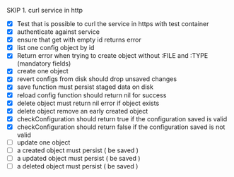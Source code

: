 SKIP 1. curl service in http 
-[x] Test that is possible to curl the service in https with test container
-[x] authenticate against service
-[x] ensure that get with empty id returns error
-[x] list one config object by id
-[x] Return error when trying to create object without :FILE and :TYPE (mandatory fields)
-[x] create one object
-[x] revert configs from disk should drop unsaved changes
-[x] save function must persist staged data on disk
-[x] reload config function should return nil for success
-[x] delete object must return nil error if object exists
-[x] delete object remove an early created object
-[x] checkConfiguration should return true if the configuration saved is valid
-[x] checkConfiguration should return false if the configuration saved is not valid
-[ ] update one object
-[ ] a created object must persist ( be saved )
-[ ] a updated object must persist ( be saved )
-[ ] a deleted object must persist ( be saved )